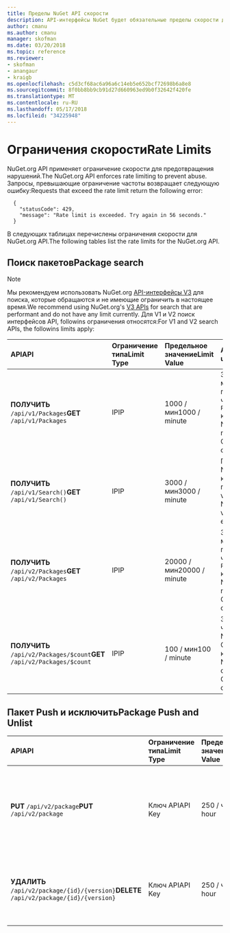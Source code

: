 ```yaml
---
title: Пределы NuGet API скорости
description: API-интерфейсы NuGet будет обязательные пределы скорости для предотвращения нарушений.
author: cmanu
ms.author: cmanu
manager: skofman
ms.date: 03/20/2018
ms.topic: reference
ms.reviewer:
- skofman
- anangaur
- kraigb
ms.openlocfilehash: c5d3cf68ac6a96a6c14eb5e652bcf72698b6a8e8
ms.sourcegitcommit: 8f0bb8bb9cb91d27d660963ed9b0f32642f420fe
ms.translationtype: MT
ms.contentlocale: ru-RU
ms.lasthandoff: 05/17/2018
ms.locfileid: "34225948"
---
```

# <a name="rate-limits"></a><span data-ttu-id="ffbfe-103">Ограничения скорости</span><span class="sxs-lookup"><span data-stu-id="ffbfe-103">Rate Limits</span></span>

<span data-ttu-id="ffbfe-104">NuGet.org API применяет ограничение скорости для предотвращения нарушений.</span><span class="sxs-lookup"><span data-stu-id="ffbfe-104">The NuGet.org API enforces rate limiting to prevent abuse.</span></span> <span data-ttu-id="ffbfe-105">Запросы, превышающие ограничение частоты возвращает следующую ошибку:</span><span class="sxs-lookup"><span data-stu-id="ffbfe-105">Requests that exceed the rate limit return the following error:</span></span> 

  ~~~
    {
      "statusCode": 429,
      "message": "Rate limit is exceeded. Try again in 56 seconds."
    }
  ~~~

<span data-ttu-id="ffbfe-106">В следующих таблицах перечислены ограничения скорости для NuGet.org API.</span><span class="sxs-lookup"><span data-stu-id="ffbfe-106">The following tables list the rate limits for the NuGet.org API.</span></span>

## <a name="package-search"></a><span data-ttu-id="ffbfe-107">Поиск пакетов</span><span class="sxs-lookup"><span data-stu-id="ffbfe-107">Package search</span></span>

> [!Note]
> <span data-ttu-id="ffbfe-108">Мы рекомендуем использовать NuGet.org [API-интерфейсы V3](https://docs.microsoft.com/nuget/api/search-query-service-resource) для поиска, которые обращаются и не имеющие ограничить в настоящее время.</span><span class="sxs-lookup"><span data-stu-id="ffbfe-108">We recommend using NuGet.org's [V3 APIs](https://docs.microsoft.com/nuget/api/search-query-service-resource) for search that are performant and do not have any limit currently.</span></span> <span data-ttu-id="ffbfe-109">Для V1 и V2 поиск интерфейсов API, followins ограничения относятся:</span><span class="sxs-lookup"><span data-stu-id="ffbfe-109">For V1 and V2 search APIs, the followins limits apply:</span></span>


| <span data-ttu-id="ffbfe-110">API</span><span class="sxs-lookup"><span data-stu-id="ffbfe-110">API</span></span> | <span data-ttu-id="ffbfe-111">Ограничение типа</span><span class="sxs-lookup"><span data-stu-id="ffbfe-111">Limit Type</span></span> | <span data-ttu-id="ffbfe-112">Предельное значение</span><span class="sxs-lookup"><span data-stu-id="ffbfe-112">Limit Value</span></span> | <span data-ttu-id="ffbfe-113">API usecase</span><span class="sxs-lookup"><span data-stu-id="ffbfe-113">API usecase</span></span> |
|:---|:---|:---|:---|
<span data-ttu-id="ffbfe-114">**ПОЛУЧИТЬ** `/api/v1/Packages`</span><span class="sxs-lookup"><span data-stu-id="ffbfe-114">**GET** `/api/v1/Packages`</span></span> | <span data-ttu-id="ffbfe-115">IP</span><span class="sxs-lookup"><span data-stu-id="ffbfe-115">IP</span></span> | <span data-ttu-id="ffbfe-116">1000 / мин</span><span class="sxs-lookup"><span data-stu-id="ffbfe-116">1000 / minute</span></span> | <span data-ttu-id="ffbfe-117">Запросить метаданные пакета NuGet через v1 OData `Packages` коллекции</span><span class="sxs-lookup"><span data-stu-id="ffbfe-117">Query NuGet package metadata via v1 OData `Packages` collection</span></span> |
<span data-ttu-id="ffbfe-118">**ПОЛУЧИТЬ** `/api/v1/Search()`</span><span class="sxs-lookup"><span data-stu-id="ffbfe-118">**GET** `/api/v1/Search()`</span></span> | <span data-ttu-id="ffbfe-119">IP</span><span class="sxs-lookup"><span data-stu-id="ffbfe-119">IP</span></span> | <span data-ttu-id="ffbfe-120">3000 / мин</span><span class="sxs-lookup"><span data-stu-id="ffbfe-120">3000 / minute</span></span> | <span data-ttu-id="ffbfe-121">Поиск пакетов NuGet через конечную точку поиска v1</span><span class="sxs-lookup"><span data-stu-id="ffbfe-121">Search for NuGet packages via v1 Search endpoint</span></span> | 
<span data-ttu-id="ffbfe-122">**ПОЛУЧИТЬ** `/api/v2/Packages`</span><span class="sxs-lookup"><span data-stu-id="ffbfe-122">**GET** `/api/v2/Packages`</span></span> | <span data-ttu-id="ffbfe-123">IP</span><span class="sxs-lookup"><span data-stu-id="ffbfe-123">IP</span></span> | <span data-ttu-id="ffbfe-124">20000 / мин</span><span class="sxs-lookup"><span data-stu-id="ffbfe-124">20000 / minute</span></span> | <span data-ttu-id="ffbfe-125">Запросить метаданные пакета NuGet через v2 OData `Packages` коллекции</span><span class="sxs-lookup"><span data-stu-id="ffbfe-125">Query NuGet package metadata via v2 OData `Packages` collection</span></span> | 
<span data-ttu-id="ffbfe-126">**ПОЛУЧИТЬ** `/api/v2/Packages/$count`</span><span class="sxs-lookup"><span data-stu-id="ffbfe-126">**GET** `/api/v2/Packages/$count`</span></span> | <span data-ttu-id="ffbfe-127">IP</span><span class="sxs-lookup"><span data-stu-id="ffbfe-127">IP</span></span> | <span data-ttu-id="ffbfe-128">100 / мин</span><span class="sxs-lookup"><span data-stu-id="ffbfe-128">100 / minute</span></span> | <span data-ttu-id="ffbfe-129">Запросить число пакета NuGet через v2 OData `Packages` коллекции</span><span class="sxs-lookup"><span data-stu-id="ffbfe-129">Query NuGet package count via v2 OData `Packages` collection</span></span> | 

## <a name="package-push-and-unlist"></a><span data-ttu-id="ffbfe-130">Пакет Push и исключить</span><span class="sxs-lookup"><span data-stu-id="ffbfe-130">Package Push and Unlist</span></span>

| <span data-ttu-id="ffbfe-131">API</span><span class="sxs-lookup"><span data-stu-id="ffbfe-131">API</span></span> | <span data-ttu-id="ffbfe-132">Ограничение типа</span><span class="sxs-lookup"><span data-stu-id="ffbfe-132">Limit Type</span></span> | <span data-ttu-id="ffbfe-133">Предельное значение</span><span class="sxs-lookup"><span data-stu-id="ffbfe-133">Limit Value</span></span> | <span data-ttu-id="ffbfe-134">API usecase</span><span class="sxs-lookup"><span data-stu-id="ffbfe-134">API usecase</span></span> | 
|:---|:---|:---|:--- |
<span data-ttu-id="ffbfe-135">**PUT** `/api/v2/package`</span><span class="sxs-lookup"><span data-stu-id="ffbfe-135">**PUT** `/api/v2/package`</span></span> | <span data-ttu-id="ffbfe-136">Ключ API</span><span class="sxs-lookup"><span data-stu-id="ffbfe-136">API Key</span></span> | <span data-ttu-id="ffbfe-137">250 / час</span><span class="sxs-lookup"><span data-stu-id="ffbfe-137">250 / hour</span></span> | <span data-ttu-id="ffbfe-138">Отправьте новый пакет NuGet (версия) через конечную точку принудительной v2</span><span class="sxs-lookup"><span data-stu-id="ffbfe-138">Upload a new NuGet package (version) via v2 push endpoint</span></span> 
<span data-ttu-id="ffbfe-139">**УДАЛИТЬ** `/api/v2/package/{id}/{version}`</span><span class="sxs-lookup"><span data-stu-id="ffbfe-139">**DELETE** `/api/v2/package/{id}/{version}`</span></span> | <span data-ttu-id="ffbfe-140">Ключ API</span><span class="sxs-lookup"><span data-stu-id="ffbfe-140">API Key</span></span> | <span data-ttu-id="ffbfe-141">250 / час</span><span class="sxs-lookup"><span data-stu-id="ffbfe-141">250 / hour</span></span> | <span data-ttu-id="ffbfe-142">Исключить пакет NuGet (версия) через конечную точку v2</span><span class="sxs-lookup"><span data-stu-id="ffbfe-142">Unlist a NuGet package (version) via v2 endpoint</span></span> 
